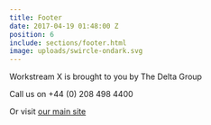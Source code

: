 ```yaml
---
title: Footer
date: 2017-04-19 01:48:00 Z
position: 6
include: sections/footer.html
image: uploads/swircle-ondark.svg
---
```


Workstream X is brought to you by The Delta Group

Call us on +44 (0) 208 498 4400

Or visit [our main site](http://thedeltagroup.co.uk)
